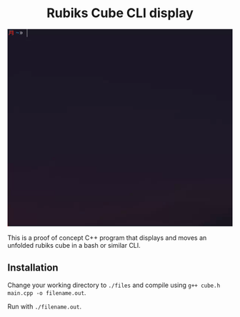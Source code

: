 <h1 align="center">Rubiks Cube CLI display</h1>

<p align="center">
  <img src="cube.gif" alt="animated" />
</p>


This is a proof of concept C++ program that displays and moves an unfolded rubiks cube in a bash or similar CLI.

## Installation

Change your working directory to `./files` and compile using `g++ cube.h main.cpp -o filename.out`.

Run with `./filename.out`.
